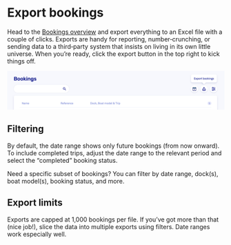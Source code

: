 # Export bookings

Head to the [Bookings overview](https://dashboard.letsbook.app/booking) and export everything to an Excel file with a couple of clicks. Exports are handy for reporting, number‑crunching, or sending data to a third‑party system that insists on living in its own little universe. When you’re ready, click the export button in the top right to kick things off. 

![Export screenshot](./graphics/export.png)

## Filtering

By default, the date range shows only future bookings (from now onward). To include completed trips, adjust the date range to the relevant period and select the “completed” booking status.

Need a specific subset of bookings? You can filter by date range, dock(s), boat model(s), booking status, and more. 

## Export limits

Exports are capped at 1,000 bookings per file. If you’ve got more than that (nice job!), slice the data into multiple exports using filters. Date ranges work especially well.